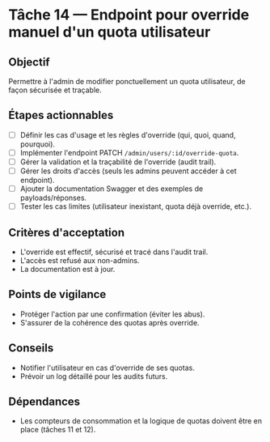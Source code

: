 # Tâche 14 — Endpoint pour override manuel d'un quota utilisateur

## Objectif
Permettre à l'admin de modifier ponctuellement un quota utilisateur, de façon sécurisée et traçable.

## Étapes actionnables
- [ ] Définir les cas d'usage et les règles d'override (qui, quoi, quand, pourquoi).
- [ ] Implémenter l'endpoint PATCH `/admin/users/:id/override-quota`.
- [ ] Gérer la validation et la traçabilité de l'override (audit trail).
- [ ] Gérer les droits d'accès (seuls les admins peuvent accéder à cet endpoint).
- [ ] Ajouter la documentation Swagger et des exemples de payloads/réponses.
- [ ] Tester les cas limites (utilisateur inexistant, quota déjà override, etc.).

## Critères d'acceptation
- L'override est effectif, sécurisé et tracé dans l'audit trail.
- L'accès est refusé aux non-admins.
- La documentation est à jour.

## Points de vigilance
- Protéger l'action par une confirmation (éviter les abus).
- S'assurer de la cohérence des quotas après override.

## Conseils
- Notifier l'utilisateur en cas d'override de ses quotas.
- Prévoir un log détaillé pour les audits futurs.

## Dépendances
- Les compteurs de consommation et la logique de quotas doivent être en place (tâches 11 et 12). 